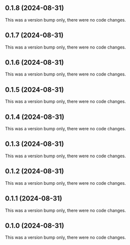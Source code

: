 ## 0.1.8 (2024-08-31)

This was a version bump only, there were no code changes.

## 0.1.7 (2024-08-31)

This was a version bump only, there were no code changes.

## 0.1.6 (2024-08-31)

This was a version bump only, there were no code changes.

## 0.1.5 (2024-08-31)

This was a version bump only, there were no code changes.

## 0.1.4 (2024-08-31)

This was a version bump only, there were no code changes.

## 0.1.3 (2024-08-31)

This was a version bump only, there were no code changes.

## 0.1.2 (2024-08-31)

This was a version bump only, there were no code changes.

## 0.1.1 (2024-08-31)

This was a version bump only, there were no code changes.

## 0.1.0 (2024-08-31)

This was a version bump only, there were no code changes.